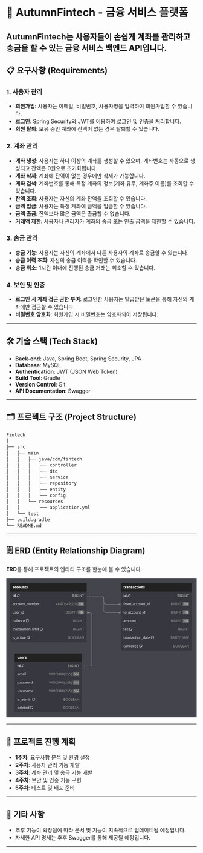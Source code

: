 # 🏦 AutumnFintech - 금융 서비스 플랫폼

AutumnFintech는 사용자들이 손쉽게 계좌를 관리하고 송금을 할 수 있는 금융 서비스 백엔드 API입니다. 
---

## 📋 요구사항 (Requirements)

### 1. 사용자 관리
- **회원가입**: 사용자는 이메일, 비밀번호, 사용자명을 입력하여 회원가입할 수 있습니다.
- **로그인**: Spring Security와 JWT를 이용하여 로그인 및 인증을 처리합니다.
- **회원 탈퇴**: 보유 중인 계좌에 잔액이 없는 경우 탈퇴할 수 있습니다.

### 2. 계좌 관리
- **계좌 생성**: 사용자는 하나 이상의 계좌를 생성할 수 있으며, 계좌번호는 자동으로 생성되고 잔액은 0원으로 초기화됩니다.
- **계좌 삭제**: 계좌에 잔액이 없는 경우에만 삭제가 가능합니다.
- **계좌 검색**: 계좌번호를 통해 특정 계좌의 정보(계좌 유무, 계좌주 이름)를 조회할 수 있습니다.
- **잔액 조회**: 사용자는 자신의 계좌 잔액을 조회할 수 있습니다.
- **금액 입금**: 사용자는 특정 계좌에 금액을 입금할 수 있습니다.
- **금액 출금**: 잔액보다 많은 금액은 출금할 수 없습니다.
- **거래액 제한**: 사용자나 관리자가 계좌의 송금 또는 인출 금액을 제한할 수 있습니다.

### 3. 송금 관리
- **송금 기능**: 사용자는 자신의 계좌에서 다른 사용자의 계좌로 송금할 수 있습니다.
- **송금 이력 조회**: 자신의 송금 이력을 확인할 수 있습니다.
- **송금 취소**: 1시간 이내에 진행된 송금 거래는 취소할 수 있습니다.

### 4. 보안 및 인증
- **로그인 시 계좌 접근 권한 부여**: 로그인한 사용자는 발급받은 토큰을 통해 자신의 계좌에만 접근할 수 있습니다.
- **비밀번호 암호화**: 회원가입 시 비밀번호는 암호화되어 저장됩니다.

---

## 🛠️ 기술 스택 (Tech Stack)

- **Back-end**: Java, Spring Boot, Spring Security, JPA
- **Database**: MySQL
- **Authentication**: JWT (JSON Web Token)
- **Build Tool**: Gradle
- **Version Control**: Git
- **API Documentation**: Swagger 

---

## 🗂️ 프로젝트 구조 (Project Structure)

```
Fintech
│
├── src
│   ├── main
│   │   ├── java/com/fintech
│   │   │   ├── controller
│   │   │   ├── dto
│   │   │   ├── service
│   │   │   ├── repository
│   │   │   ├── entity
│   │   │   └── config
│   │   └── resources
│   │       └── application.yml
│   └── test
├── build.gradle
└── README.md
```

---

## 🗒️ ERD (Entity Relationship Diagram)
**ERD**를 통해 프로젝트의 엔티티 구조를 한눈에 볼 수 있습니다. 

![ERD Diagram](erd.png)

---

## 📆 프로젝트 진행 계획
- **1주차**: 요구사항 분석 및 환경 설정
- **2주차**: 사용자 관리 기능 개발
- **3주차**: 계좌 관리 및 송금 기능 개발
- **4주차**: 보안 및 인증 기능 구현
- **5주차**: 테스트 및 배포 준비

---

## 📌 기타 사항
- 추후 기능이 확장됨에 따라 문서 및 기능이 지속적으로 업데이트될 예정입니다.
- 자세한 API 명세는 추후 Swagger를 통해 제공될 예정입니다.

---

